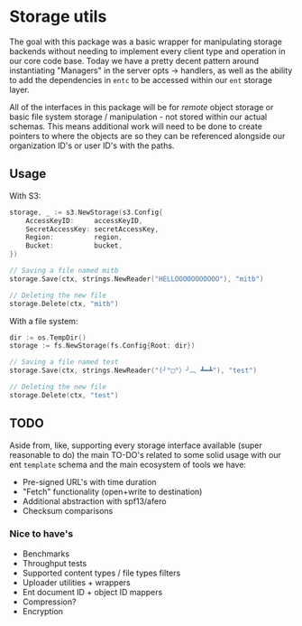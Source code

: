 # Storage utils

The goal with this package was a basic wrapper for manipulating storage backends without needing to implement every client type and operation in our core code base. Today we have a pretty decent pattern around instantiating "Managers" in the server opts -> handlers, as well as the ability to add the dependencies in `entc` to be accessed within our `ent` storage layer. 

All of the interfaces in this package will be for _remote_ object storage or basic file system storage / manipulation - not stored within our actual schemas. This means additional work will need to be done to create pointers to where the objects are so they can be referenced alongside our organization ID's or user ID's with the paths. 

## Usage

With S3:

```go
storage, _ := s3.NewStorage(s3.Config{
    AccessKeyID:     accessKeyID,
    SecretAccessKey: secretAccessKey,
    Region:          region,
    Bucket:          bucket,
})

// Saving a file named mitb
storage.Save(ctx, strings.NewReader("HELLOOOOOOOOOOO"), "mitb")

// Deleting the new file
storage.Delete(ctx, "mitb")
```

With a file system:
```go
dir := os.TempDir()
storage := fs.NewStorage(fs.Config{Root: dir})

// Saving a file named test
storage.Save(ctx, strings.NewReader("(╯°□°）╯︵ ┻━┻"), "test")

// Deleting the new file
storage.Delete(ctx, "test")
```

## TODO

Aside from, like, supporting every storage interface available (super reasonable to do) the main TO-DO's related to some solid usage with our ent `template` schema and the main ecosystem of tools we have:
- Pre-signed URL's with time duration
- "Fetch" functionality (open+write to destination)
- Additional abstraction with spf13/afero
- Checksum comparisons

### Nice to have's

- Benchmarks
- Throughput tests
- Supported content types / file types filters
- Uploader utilities + wrappers
- Ent document ID + object ID mappers
- Compression?
- Encryption